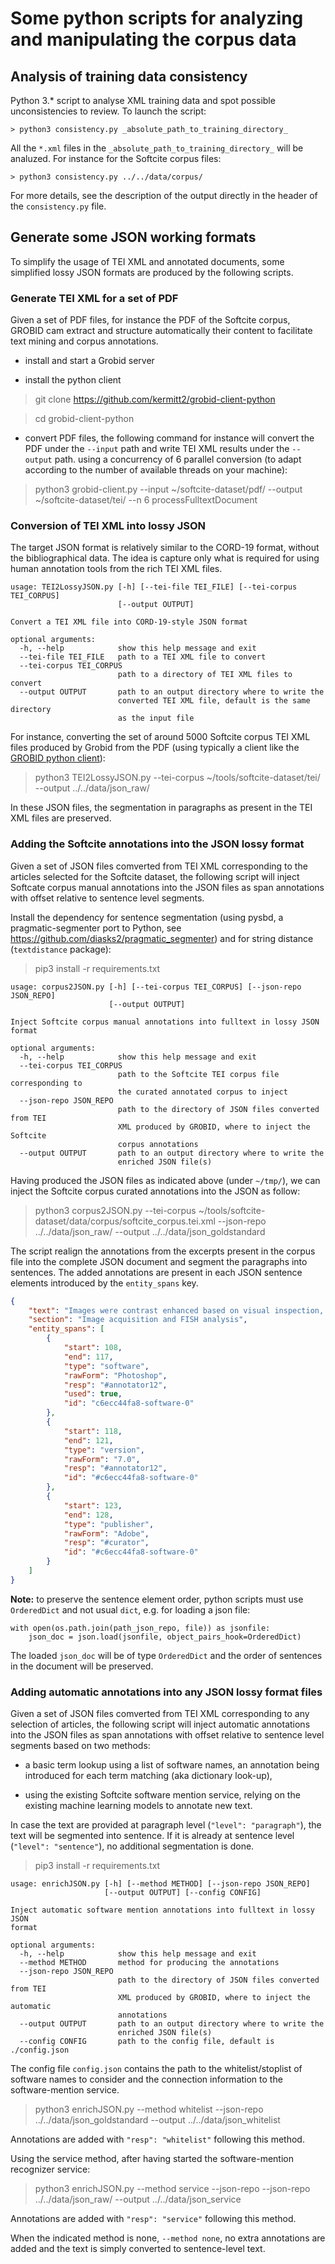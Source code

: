 # Some python scripts for analyzing and manipulating the corpus data

## Analysis of training data consistency

 Python 3.* script to analyse XML training data and spot possible unconsistencies to review. To launch the script: 

```console
> python3 consistency.py _absolute_path_to_training_directory_
```

All the `*.xml` files in the `_absolute_path_to_training_directory_` will be analuzed. For instance for the Softcite corpus files: 


```console
> python3 consistency.py ../../data/corpus/
```

For more details, see the description of the output directly in the header of the `consistency.py` file. 


## Generate some JSON working formats

To simplify the usage of TEI XML and annotated documents, some simplified lossy JSON formats are produced by the following scripts.

### Generate TEI XML for a set of PDF

Given a set of PDF files, for instance the PDF of the Softcite corpus, GROBID cam extract and structure automatically their content to facilitate text mining and corpus annotations. 

* install and start a Grobid server

* install the python client

> git clone https://github.com/kermitt2/grobid-client-python

> cd grobid-client-python

* convert PDF files, the following command for instance will convert the PDF under the `--input` path and write TEI XML results under the `--output` path. using a concurrency of 6 parallel conversion (to adapt according to the number of available threads on your machine): 

> python3 grobid-client.py --input ~/softcite-dataset/pdf/  --output ~/softcite-dataset/tei/ --n 6 processFulltextDocument 


### Conversion of TEI XML into lossy JSON 

The target JSON format is relatively similar to the CORD-19 format, without the bibliographical data. The idea is capture only what is required for using human annotation tools from the rich TEI XML files. 

```
usage: TEI2LossyJSON.py [-h] [--tei-file TEI_FILE] [--tei-corpus TEI_CORPUS]
                        [--output OUTPUT]

Convert a TEI XML file into CORD-19-style JSON format

optional arguments:
  -h, --help            show this help message and exit
  --tei-file TEI_FILE   path to a TEI XML file to convert
  --tei-corpus TEI_CORPUS
                        path to a directory of TEI XML files to convert
  --output OUTPUT       path to an output directory where to write the
                        converted TEI XML file, default is the same directory
                        as the input file

```

For instance, converting the set of around 5000 Softcite corpus TEI XML files produced by Grobid from the PDF (using typically a client like the [GROBID python client](https://github.com/kermitt2/grobid-client-python)):

> python3 TEI2LossyJSON.py --tei-corpus ~/tools/softcite-dataset/tei/ --output ../../data/json_raw/

In these JSON files, the segmentation in paragraphs as present in the TEI XML files are preserved. 

### Adding the Softcite annotations into the JSON lossy format

Given a set of JSON files comverted from TEI XML corresponding to the articles selected for the Softcite dataset, the following script will inject Softcate corpus manual annotations into the JSON files as span annotations with offset relative to sentence level segments. 

Install the dependency for sentence segmentation (using pysbd, a pragmatic-segmenter port to Python, see https://github.com/diasks2/pragmatic_segmenter) and for string distance (`textdistance` package):

> pip3 install -r requirements.txt

```
usage: corpus2JSON.py [-h] [--tei-corpus TEI_CORPUS] [--json-repo JSON_REPO]
                      [--output OUTPUT]

Inject Softcite corpus manual annotations into fulltext in lossy JSON format

optional arguments:
  -h, --help            show this help message and exit
  --tei-corpus TEI_CORPUS
                        path to the Softcite TEI corpus file corresponding to
                        the curated annotated corpus to inject
  --json-repo JSON_REPO
                        path to the directory of JSON files converted from TEI
                        XML produced by GROBID, where to inject the Softcite
                        corpus annotations
  --output OUTPUT       path to an output directory where to write the
                        enriched JSON file(s)
```

Having produced the JSON files as indicated above (under `~/tmp/`), we can inject the Softcite corpus curated annotations into the JSON as follow:

> python3 corpus2JSON.py  --tei-corpus ~/tools/softcite-dataset/data/corpus/softcite_corpus.tei.xml --json-repo ../../data/json_raw/ --output ../../data/json_goldstandard


The script realign the annotations from the excerpts present in the corpus file into the complete JSON document and segment the paragraphs into sentences. The added annotations are present in each JSON sentence elements introduced by the `entity_spans` key.

```json
{
    "text": "Images were contrast enhanced based on visual inspection, and individual nuclei were manually delineated in Photoshop 7.0 (Adobe, San Jose, CA), with each nucleus saved in a separate image file. ",
    "section": "Image acquisition and FISH analysis",
    "entity_spans": [
        {
            "start": 108,
            "end": 117,
            "type": "software",
            "rawForm": "Photoshop",
            "resp": "#annotator12",
            "used": true,
            "id": "c6ecc44fa8-software-0"
        },
        {
            "start": 118,
            "end": 121,
            "type": "version",
            "rawForm": "7.0",
            "resp": "#annotator12",
            "id": "#c6ecc44fa8-software-0"
        },
        {
            "start": 123,
            "end": 128,
            "type": "publisher",
            "rawForm": "Adobe",
            "resp": "#curator",
            "id": "#c6ecc44fa8-software-0"
        }
    ]
}
```

__Note:__ to preserve the sentence element order, python scripts must use `OrderedDict` and not usual `dict`, e.g. for loading a json file:

```
with open(os.path.join(path_json_repo, file)) as jsonfile:
    json_doc = json.load(jsonfile, object_pairs_hook=OrderedDict)
``` 

The loaded `json_doc` will be of type `OrderedDict` and the order of sentences in the document will be preserved. 


### Adding automatic annotations into any JSON lossy format files

Given a set of JSON files comverted from TEI XML corresponding to any selection of articles, the following script will inject automatic annotations into the JSON files as span annotations with offset relative to sentence level segments based on two methods:

+ a basic term lookup using a list of software names, an annotation being introduced for each term matching (aka dictionary look-up),

+ using the existing Softcite software mention service, relying on the existing machine learning models to annotate new text.

In case the text are provided at paragraph level (`"level": "paragraph"`), the text will be segmented into sentence. If it is already at sentence level (`"level": "sentence"`), no additional segmentation is done. 

> pip3 install -r requirements.txt

```
usage: enrichJSON.py [-h] [--method METHOD] [--json-repo JSON_REPO]
                     [--output OUTPUT] [--config CONFIG]

Inject automatic software mention annotations into fulltext in lossy JSON
format

optional arguments:
  -h, --help            show this help message and exit
  --method METHOD       method for producing the annotations
  --json-repo JSON_REPO
                        path to the directory of JSON files converted from TEI
                        XML produced by GROBID, where to inject the automatic
                        annotations
  --output OUTPUT       path to an output directory where to write the
                        enriched JSON file(s)
  --config CONFIG       path to the config file, default is ./config.json

```

The config file `config.json` contains the path to the whitelist/stoplist of software names to consider and the connection information to the software-mention service. 

> python3 enrichJSON.py --method whitelist --json-repo ../../data/json_goldstandard --output ../../data/json_whitelist

Annotations are added with `"resp": "whitelist"` following this method. 

Using the service method, after having started the software-mention recognizer service:

> python3 enrichJSON.py --method service --json-repo --json-repo ../../data/json_raw/ --output ../../data/json_service  

Annotations are added with `"resp": "service"` following this method. 

When the indicated method is none, `--method none`, no extra annotations are added and the text is simply converted to sentence-level text. 

